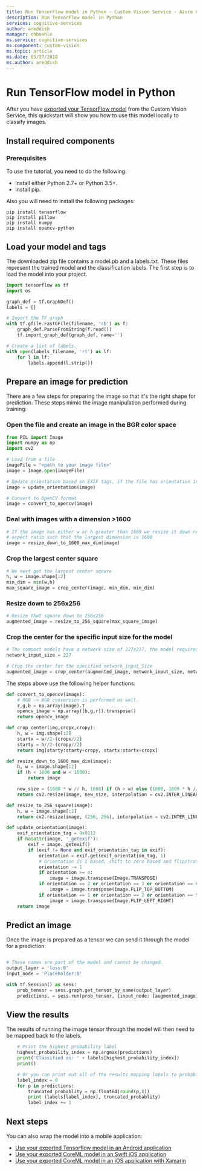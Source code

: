 ```yaml
---
title: Run TensorFlow model in Python - Custom Vision Service - Azure Cognitive Services | Microsoft Docs
description: Run TensorFlow model in Python
services: cognitive-services
author: areddish
manager: chbuehle
ms.service: cognitive-services
ms.component: custom-vision
ms.topic: article
ms.date: 05/17/2018
ms.author: areddish
---
```

 
# Run TensorFlow model in Python

After you have [exported your TensorFlow model](https://docs.microsoft.com/azure/cognitive-services/custom-vision-service/export-your-model) from the Custom Vision Service, this quickstart will show you how to use this model locally to classify images.

## Install required components

### Prerequisites

To use the tutorial, you need to do the following:

- Install either Python 2.7+ or Python 3.5+.
- Install pip.

Also you will need to install the following packages:

```
pip install tensorflow
pip install pillow
pip install numpy
pip install opencv-python
```

## Load your model and tags

The downloaded zip file contains a model.pb and a labels.txt. These files represent the trained model and the classification labels. The first step is to load the model into your project.

```Python
import tensorflow as tf
import os

graph_def = tf.GraphDef()
labels = []

# Import the TF graph
with tf.gfile.FastGFile(filename, 'rb') as f:
    graph_def.ParseFromString(f.read())
    tf.import_graph_def(graph_def, name='')

# Create a list of labels.
with open(labels_filename, 'rt') as lf:
    for l in lf:
        labels.append(l.strip())
```

## Prepare an image for prediction

There are a few steps for preparing the image so that it's the right shape for prediction. These steps mimic the image manipulation performed during training:

### Open the file and create an image in the BGR color space

```Python
from PIL import Image
import numpy as np
import cv2

# Load from a file
imageFile = "<path to your image file>"
image = Image.open(imageFile)

# Update orientation based on EXIF tags, if the file has orientation info.
image = update_orientation(image)

# Convert to OpenCV format
image = convert_to_opencv(image)
```

### Deal with images with a dimension >1600

```Python
# If the image has either w or h greater than 1600 we resize it down respecting
# aspect ratio such that the largest dimension is 1600
image = resize_down_to_1600_max_dim(image)
```

### Crop the largest center square

```Python
# We next get the largest center square
h, w = image.shape[:2]
min_dim = min(w,h)
max_square_image = crop_center(image, min_dim, min_dim)
```

### Resize down to 256x256

```Python
# Resize that square down to 256x256
augmented_image = resize_to_256_square(max_square_image)
```


### Crop the center for the specific input size for the model

```Python
# The compact models have a network size of 227x227, the model requires this size.
network_input_size = 227

# Crop the center for the specified network_input_Size
augmented_image = crop_center(augmented_image, network_input_size, network_input_size)

```

The steps above use the following helper functions:

```Python
def convert_to_opencv(image):
    # RGB -> BGR conversion is performed as well.
    r,g,b = np.array(image).T
    opencv_image = np.array([b,g,r]).transpose()
    return opencv_image

def crop_center(img,cropx,cropy):
    h, w = img.shape[:2]
    startx = w//2-(cropx//2)
    starty = h//2-(cropy//2)
    return img[starty:starty+cropy, startx:startx+cropx]

def resize_down_to_1600_max_dim(image):
    h, w = image.shape[:2]
    if (h < 1600 and w < 1600):
        return image

    new_size = (1600 * w // h, 1600) if (h > w) else (1600, 1600 * h // w)
    return cv2.resize(image, new_size, interpolation = cv2.INTER_LINEAR)

def resize_to_256_square(image):
    h, w = image.shape[:2]
    return cv2.resize(image, (256, 256), interpolation = cv2.INTER_LINEAR)

def update_orientation(image):
    exif_orientation_tag = 0x0112
    if hasattr(image, '_getexif'):
        exif = image._getexif()
        if (exif != None and exif_orientation_tag in exif):
            orientation = exif.get(exif_orientation_tag, 1)
            # orientation is 1 based, shift to zero based and flip/transpose based on 0-based values
            orientation -= 1
            if orientation >= 4:
                image = image.transpose(Image.TRANSPOSE)
            if orientation == 2 or orientation == 3 or orientation == 6 or orientation == 7:
                image = image.transpose(Image.FLIP_TOP_BOTTOM)
            if orientation == 1 or orientation == 2 or orientation == 5 or orientation == 6:
                image = image.transpose(Image.FLIP_LEFT_RIGHT)
    return image
```

## Predict an image

Once the image is prepared as a tensor we can send it through the model for a prediction:

```Python

# These names are part of the model and cannot be changed.
output_layer = 'loss:0'
input_node = 'Placeholder:0'

with tf.Session() as sess:
    prob_tensor = sess.graph.get_tensor_by_name(output_layer)
    predictions, = sess.run(prob_tensor, {input_node: [augmented_image] })
```

## View the results

The results of running the image tensor through the model will then need to be mapped back to the labels.

```Python
    # Print the highest probability label
    highest_probability_index = np.argmax(predictions)
    print('Classified as: ' + labels[highest_probability_index])
    print()

    # Or you can print out all of the results mapping labels to probabilities.
    label_index = 0
    for p in predictions:
        truncated_probablity = np.float64(round(p,8))
        print (labels[label_index], truncated_probablity)
        label_index += 1
```
## Next steps

You can also wrap the model into a mobile application:
* [Use your exported Tensorflow model in an Android application](https://github.com/Azure-Samples/cognitive-services-android-customvision-sample)
* [Use your exported CoreML model in an Swift iOS application](https://go.microsoft.com/fwlink/?linkid=857726)
* [Use your exported CoreML model in an iOS application with Xamarin](https://github.com/xamarin/ios-samples/tree/master/ios11/CoreMLAzureModel)

